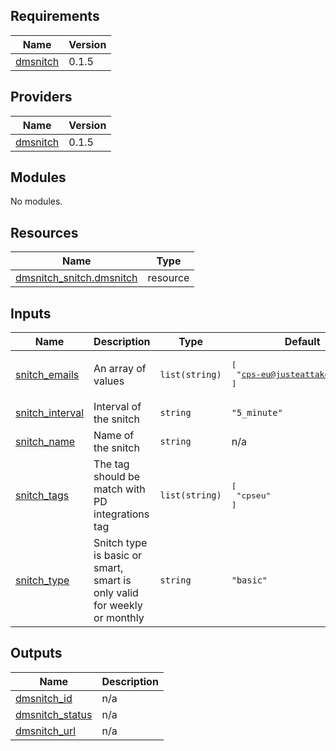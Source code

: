 <!-- BEGIN_TF_DOCS -->
## Requirements

| Name | Version |
|------|---------|
| <a name="requirement_dmsnitch"></a> [dmsnitch](#requirement\_dmsnitch) | 0.1.5 |

## Providers

| Name | Version |
|------|---------|
| <a name="provider_dmsnitch"></a> [dmsnitch](#provider\_dmsnitch) | 0.1.5 |

## Modules

No modules.

## Resources

| Name | Type |
|------|------|
| [dmsnitch_snitch.dmsnitch](https://registry.terraform.io/providers/plukevdh/dmsnitch/0.1.5/docs/resources/snitch) | resource |

## Inputs

| Name | Description | Type | Default | Required |
|------|-------------|------|---------|:--------:|
| <a name="input_snitch_emails"></a> [snitch\_emails](#input\_snitch\_emails) | An array of values | `list(string)` | <pre>[<br>  "cps-eu@justeattakeaway.com"<br>]</pre> | no |
| <a name="input_snitch_interval"></a> [snitch\_interval](#input\_snitch\_interval) | Interval of the snitch | `string` | `"5_minute"` | no |
| <a name="input_snitch_name"></a> [snitch\_name](#input\_snitch\_name) | Name of the snitch | `string` | n/a | yes |
| <a name="input_snitch_tags"></a> [snitch\_tags](#input\_snitch\_tags) | The tag should be match with PD integrations tag | `list(string)` | <pre>[<br>  "cpseu"<br>]</pre> | no |
| <a name="input_snitch_type"></a> [snitch\_type](#input\_snitch\_type) | Snitch type is basic or smart, smart is only valid for weekly or monthly | `string` | `"basic"` | no |

## Outputs

| Name | Description |
|------|-------------|
| <a name="output_dmsnitch_id"></a> [dmsnitch\_id](#output\_dmsnitch\_id) | n/a |
| <a name="output_dmsnitch_status"></a> [dmsnitch\_status](#output\_dmsnitch\_status) | n/a |
| <a name="output_dmsnitch_url"></a> [dmsnitch\_url](#output\_dmsnitch\_url) | n/a |
<!-- END_TF_DOCS -->
